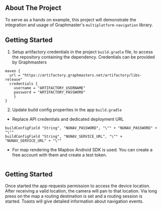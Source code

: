 ## About The Project

To serve as a hands on example, this project will demonstrate the integration and usage of Graphmaster's `multiplatform-navigation` library.

## Getting Started

1. Setup artifactory credentials in the project `build.gradle` file, to access the repository containing the dependency. Credentials can be provided by Graphmasters

```
maven {
  url = "https://artifactory.graphmasters.net/artifactory/libs-release"
  credentials {
    username = "ARTIFACTORY_USERNAME"
    password = "ARTIFACTORY_PASSWORD"
    }
}
```

2. Update build config properites in the app `build.gradle`


* Replace API credentials and dedicated deployment URL
```buildConfigField "String", "NUNAV_USERNAME", "\"" + "NUNAV_USERNAME" + "\""
buildConfigField "String", "NUNAV_PASSWORD", "\"" + "NUNAV_PASSWORD" + "\""
buildConfigField "String", "NUNAV_SERVICE_URL", "\"" + "NUNAV_SERVICE_URL" + "\""
```

* For map rendering the Mapbox Android SDK is used. You can create a free account with them and create a test token.
```buildConfigField "String", "MAPBOX_TOKEN", "\"" + "MAPBOX_TOKEN" + "\""
```

## Getting Started
Once started the app requests permission to access the device location. After receiving a valid location, the camera will pan to that location.
Via long press on the map a routing destination is set and a routing session is started. Toasts will give detailed information about navigation events.
